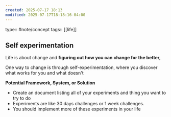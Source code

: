```yaml
---
created: 2025-07-17 18:13
modified: 2025-07-17T18:18:16-04:00
---
```

type:: #note/concept 
tags:: [[life]]
## Self experimentation

Life is about change and **figuring out how you can change for the better,**

One way to change is through self-experimentation, where you discover what works for you and what doesn't


**Potential Framework, System, or Solution**
- Create an document listing all of your experiments and thing you want to try to do
- Experiments are like 30 days challenges or 1 week challenges.
- You should implement more of these experiments in your life